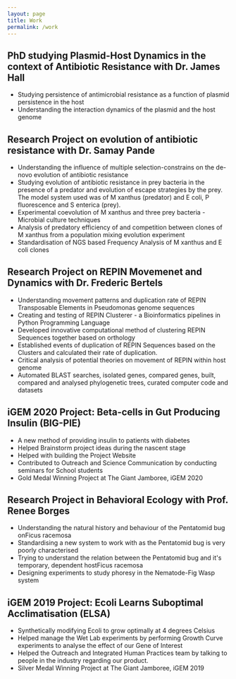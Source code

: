 ```yaml
---
layout: page
title: Work
permalink: /work
---
```


## PhD studying Plasmid-Host Dynamics in the context of Antibiotic Resistance with Dr. James Hall
- Studying persistence of antimicrobial resistance as a function of plasmid persistence in the host
- Understanding the interaction dynamics of the plasmid and the host genome

## Research Project on evolution of antibiotic resistance with Dr. Samay Pande
- Understanding the influence of multiple selection-constrains on the de-novo evolution of antibiotic resistance
- Studying evolution of antibiotic resistance in prey bacteria in the presence of a predator and evolution of escape strategies by the prey. The model system used was of M xanthus (predator) and E coli, P fluorescence and S enterica (prey).
- Experimental coevolution of M xanthus and three prey bacteria - Microbial culture techniques
- Analysis of predatory efficiency of and competition between clones of M xanthus from a population mixing evolution experiment
- Standardisation of NGS based Frequency Analysis of M xanthus and E coli clones

## Research Project on REPIN Movemenet and Dynamics with Dr. Frederic Bertels
- Understanding movement patterns and duplication rate of REPIN Transposable Elements in Pseudomonas genome sequences
- Creating and testing of REPIN Clusterer - a Bioinformatics pipelines in Python Programming Language 
- Developed innovative computational method of clustering REPIN Sequences together based on orthology 
- Established events of duplication of REPIN Sequences based on the Clusters and calculated their rate of duplication. 
- Critical analysis of potential theories on movement of REPIN within host genome 
- Automated BLAST searches, isolated genes, compared genes, built, compared and analysed phylogenetic trees, curated computer code and datasets

## iGEM 2020 Project: Beta-cells in Gut Producing Insulin (BIG-PIE)
- A new method of providing insulin to patients with diabetes
- Helped Brainstorm project ideas during the nascent stage
- Helped with building the Project Website
- Contributed to Outreach and Science Communication by conducting seminars for School students
- Gold Medal Winning Project at The Giant Jamboree, iGEM 2020

## Research Project in Behavioral Ecology with Prof. Renee Borges
- Understanding the natural history and behaviour of the Pentatomid bug onFicus racemosa
- Standardising a new system to work with as the Pentatomid bug is very poorly characterised
- Trying to understand the relation between the Pentatomid bug and it's temporary, dependent hostFicus racemosa
- Designing experiments to study phoresy in the Nematode-Fig Wasp system

## iGEM 2019 Project: Ecoli Learns Suboptimal Acclimatisation (ELSA)
- Synthetically modifying Ecoli to grow optimally at 4 degrees Celsius
- Helped manage the Wet Lab experiments by performing Growth Curve experiments to analyse the effect of our Gene of Interest
- Helped the Outreach and Integrated Human Practices team by talking to people in the industry regarding our product.
- Silver Medal Winning Project at The Giant Jamboree, iGEM 2019
